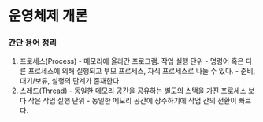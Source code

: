 # 운영체제 개론

### 간단 용어 정리
  1. 프로세스(Process)
    - 메모리에 올라간 프로그램. 작업 실행 단위
    - 명령어 혹은 다른 프로세스에 의해 실행되고 부모 프로세스, 자식 프로세스로 나눌 수 있다.
    - 준비, 대기/보류, 실행의 단계가 존재한다.
  2. 스레드(Thread)
    - 동일한 메모리 공간을 공유하는 별도의 스택을 가진 프로세스 보다 작은 작업 실행 단위
    - 동일한 메모리 공간에 상주하기에 작업 간의 전환이 빠르다.
